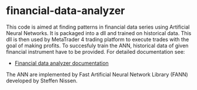 # financial-data-analyzer

This code is aimed at finding patterns in financial data series using Artificial Neural Networks. It is packaged into a dll and trained on historical data. This dll is then used by MetaTrader 4 trading platform to execute trades with the goal of making profits. To succesfuly train the ANN, historical data of given financial instrument have to be provided. For detailed documentation see:

* [Financial data analyzer documentation](https://github.com/richardfinger/financial-data-analyzer/blob/master/docs/menovy-poradce-dokumentace.pdf)

The ANN are implemented by Fast Artificial Neural Network Library (FANN) developed by Steffen Nissen.

